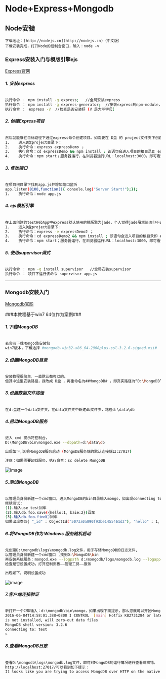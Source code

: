 # Node+Express+Mongodb

## Node安装 ##
    
    下载地址：[http://nodejs.cn](http://nodejs.cn)（中文版）
    下载安装完成，打开Node的控制台窗口，输入：node -v
    
### Express安装入门与模版引擎ejs

[Express官网](http://expressjs.com/)



##### 1. 安装express #####
```bash

执行命令 ： npm install -g express;   //全局安装express
执行命令 ： npm install -g express-generator;  //安装express到npm-module，在express4.0之后，还需要安装express-generator 来完成express项目的创建，
执行命令 :  express -V  //检查是否安装好 (V 是大写字母)

```
##### 2. 创建Express项目 #####
```bash

然后就能够在目标路径下通过express命令创建项目。如需要在 D盘 的 project文件夹下创建项目 expressDemo：
1.    进入D盘project目录下：
2.    执行命令：express expressDemo ；
3.    执行命令：cd expressDemo && npm install ; 该语句会进入项目的根目录即 expressDemo目录下并继续执行命令npm install 安装项目的依赖
4.    执行命令：npm start；服务器运行，在浏览器运行URL：localhost:3000，即可看到默认的express页面。

```
##### 3. 修改端口 #####
```bash

在项目根目录下找到app.js并增加端口监听
app.listen(8100,function(){ console.log("Server Start!");});
1.    执行命令：node app.js

```
##### 4. ejs模板引擎 #####

```bash

在上面创建的testWebApp中express默认使用的模版擎为jade，个人觉得jade虽然简洁但不直观，所以选择了更易上手的ejs。
1.    进入D盘project目录下：
2.    执行命令：express -e expressDemo2 ；
3.    执行命令：cd expressDemo2 && npm install ; 该语句会进入项目的根目录即 expressDemo目录下并继续执行命令npm install 安装项目的依赖
4.    执行命令：npm start；服务器运行，在浏览器运行URL：localhost:3000，即可看到默认的express页面。

```
##### 5. 使用supervisor调式 #####

```bash

执行命令 ： npm -g install supervisor   //全局安装supervisor
执行命令 ： 项目下运行该命令 supervisor app.js

```
---

### Mongodb安装入门

[Mongodb官网](https://www.mongodb.com/download-center?jmp=nav#community)

###本教程基于win7 64位作为案例###

##### 1.下载MongoDB #####

```bash

去官网下载Mongodb安装包
win7版本，下载选择 #mongodb-win32-x86_64-2008plus-ssl-3.2.6-signed.msi#

```

##### 2.设置MongoDB目录 #####

```bash

安装教程很简单，一直默认都可以的。
但其中这里安装路径，我改成 D盘 ，再重命名为##MongoDB# ，即真实路径为“D:\MongoDB”

```
##### 3.设置数据文件路径 #####

```bash

在d:盘建一个data文件夹，在data文件夹中新建db文件夹，路径d:\data\db

```

##### 4.启动MongoDB服务 #####

```bash

进入 cmd 提示符控制台，
D:\MongoDB\bin\mongod.exe --dbpath=d:\data\db

出现如下,说明MongoDB服务启动 (MongoDB服务端的默认连接端口:27017)

注意：如果需要卸载服务，执行命令：sc delete MongoDB

```
![image](http://chuantu.biz/t5/5/1465021812x3738746601.png)

##### 5.测试MongoDB #####

```bash

以管理员身份新建一个cmd窗口，进入MongoDB的bin目录输入mongo，如出现connecting to:test说明测试通过。
继续测试：
(1).输入use test回车
(2).输入db.foo.save({hello:1, baie:2})回车
(3).输入db.foo.find()回车
如果出现类似{ "_id" : ObjectId("5073a0a090f93be1455461d2"), "hello" : 1, "baie" : 2 }之类信息，说明测试成功数据已经插入数据库，然后输入exit退出。

```

##### 6.将MongoDB作为 Windows 服务随机启动 #####

```bash

先创建D:\mongodb\logs\mongodb.log文件，用于存储MongoDB的日志文件,
以管理员身份新建一个cmd窗口 ,找到D:\MongoDB\bin
再安装系统服务：mongod.exe --logpath d:/mongodb/logs/mongodb.log --logappend --dbpath d:/data --directoryperdb --serviceName MongoDB -install  
检查是否设置成功，打开控制面板——管理工具——服务

出现如下，说明设置成功


```
![image](http://imgdata.hoop8.com/1606/8863072713921.png)

##### 7.客户端连接验证 #####

```bash

新打开一个CMD输入：d:\mongodb\bin\mongo，如果出现下面提示，那么您就可以开始MongoDB之旅了：
2016-06-04T14:58:01.388+0800 I CONTROL  [main] Hotfix KB2731284 or later update
is not installed, will zero-out data files
MongoDB shell version: 3.2.6
connecting to: test
>

```

##### 8.查看MongoDB日志 #####

```bash

查看D:\mongodb\logs\mongodb.log文件，即可对MongoDB的运行情况进行查看或排错。
http://localhost:27017/可以看到如下提示：
It looks like you are trying to access MongoDB over HTTP on the native driver port.

```
